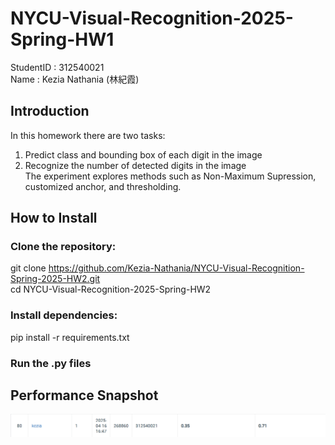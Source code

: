# NYCU-Visual-Recognition-2025-Spring-HW1
StudentID  : 312540021  
Name       : Kezia Nathania (林紀霞)  

## Introduction 
In this homework there are two tasks: 
1. Predict class and bounding box of each digit in the image 
2. Recognize the number of detected digits in the image   
The experiment explores methods such as Non-Maximum Supression, customized anchor, and thresholding.

## How to Install
### Clone the repository:  
  git clone https://github.com/Kezia-Nathania/NYCU-Visual-Recognition-Spring-2025-HW2.git  
  cd NYCU-Visual-Recognition-2025-Spring-HW2  
### Install dependencies:  
  pip install -r requirements.txt  
### Run the .py files

## Performance Snapshot
![Alt text](PerformanceSnapshot.png)
